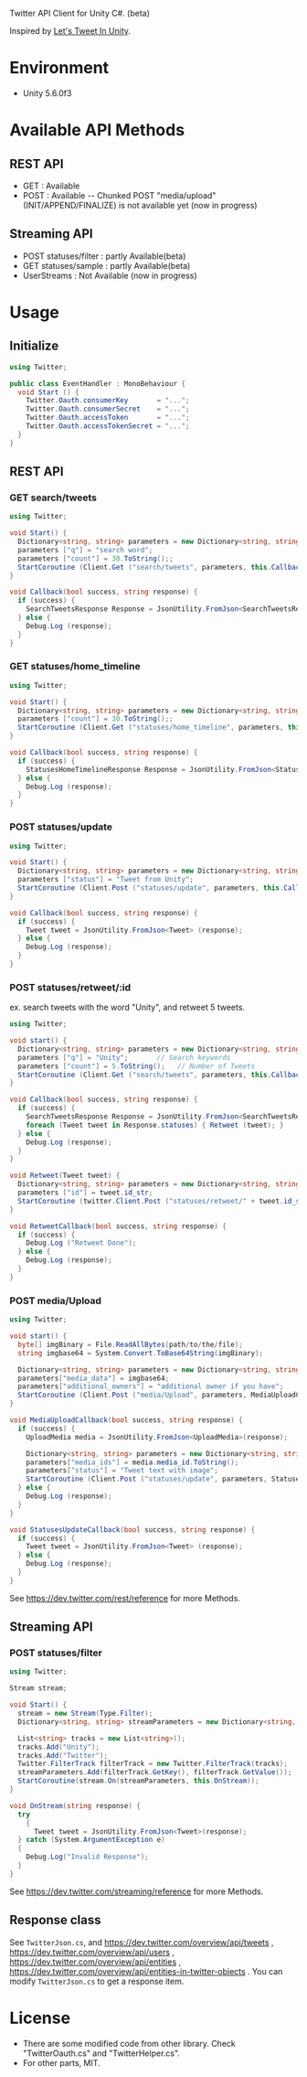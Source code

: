 
Twitter API Client for Unity C#. (beta)

Inspired by [Let's Tweet In Unity](https://www.assetstore.unity3d.com/jp/#!/content/536).

# Environment

- Unity 5.6.0f3

# Available API Methods

## REST API

- GET  : Available
- POST : Available
-- Chunked POST "media/upload" (INIT/APPEND/FINALIZE) is not available yet (now in progress)

## Streaming API

- POST statuses/filter : partly Available(beta)
- GET  statuses/sample : partly Available(beta)
- UserStreams : Not Available (now in progress)

# Usage

## Initialize

```C#
using Twitter;

public class EventHandler : MonoBehaviour {
  void Start () {
    Twitter.Oauth.consumerKey       = "...";
    Twitter.Oauth.consumerSecret    = "...";
    Twitter.Oauth.accessToken       = "...";
    Twitter.Oauth.accessTokenSecret = "...";
  }  
}
```
## REST API

### GET search/tweets

```C#
using Twitter;

void Start() {
  Dictionary<string, string> parameters = new Dictionary<string, string>();
  parameters ["q"] = "search word";
  parameters ["count"] = 30.ToString();;
  StartCoroutine (Client.Get ("search/tweets", parameters, this.Callback));
}

void Callback(bool success, string response) {
  if (success) {
    SearchTweetsResponse Response = JsonUtility.FromJson<SearchTweetsResponse> (response);
  } else {
    Debug.Log (response);
  }
}
```

### GET statuses/home_timeline

```C#
using Twitter;

void Start() {
  Dictionary<string, string> parameters = new Dictionary<string, string>();
  parameters ["count"] = 30.ToString();;
  StartCoroutine (Client.Get ("statuses/home_timeline", parameters, this.Callback));
}

void Callback(bool success, string response) {
  if (success) {
    StatusesHomeTimelineResponse Response = JsonUtility.FromJson<StatusesHomeTimelineResponse> (response);
  } else {
    Debug.Log (response);
  }
}
```

### POST statuses/update

```C#
using Twitter;

void Start() {
  Dictionary<string, string> parameters = new Dictionary<string, string>();
  parameters ["status"] = "Tweet from Unity";
  StartCoroutine (Client.Post ("statuses/update", parameters, this.Callback));
}

void Callback(bool success, string response) {
  if (success) {
    Tweet tweet = JsonUtility.FromJson<Tweet> (response);
  } else {
    Debug.Log (response);
  }
}
```

### POST statuses/retweet/:id
ex. search tweets with the word "Unity", and retweet 5 tweets.
```C#
using Twitter;

void start() {
  Dictionary<string, string> parameters = new Dictionary<string, string>();
  parameters ["q"] = "Unity";       // Search keywords
  parameters ["count"] = 5.ToString();   // Number of Tweets
  StartCoroutine (Client.Get ("search/tweets", parameters, this.Callback));
}

void Callback(bool success, string response) {
  if (success) {
    SearchTweetsResponse Response = JsonUtility.FromJson<SearchTweetsResponse> (response);
    foreach (Tweet tweet in Response.statuses) { Retweet (tweet); }
  } else {
    Debug.Log (response);
  }
}

void Retweet(Tweet tweet) {
  Dictionary<string, string> parameters = new Dictionary<string, string>();
  parameters ["id"] = tweet.id_str;
  StartCoroutine (twitter.Client.Post ("statuses/retweet/" + tweet.id_str, parameters, this.RetweetCallback));
}

void RetweetCallback(bool success, string response) {
  if (success) {
    Debug.Log ("Retweet Done");
  } else {
    Debug.Log (response);
  }
}
```

### POST media/Upload
```C#
using Twitter;

void start() {
  byte[] imgBinary = File.ReadAllBytes(path/to/the/file);
  string imgbase64 = System.Convert.ToBase64String(imgBinary);

  Dictionary<string, string> parameters = new Dictionary<string, string>();
  parameters["media_data"] = imgbase64;
  parameters["additional_owners"] = "additional owner if you have";
  StartCoroutine (Client.Post ("media/Upload", parameters, MediaUploadCallback));
}

void MediaUploadCallback(bool success, string response) {
  if (success) {
    UploadMedia media = JsonUtility.FromJson<UploadMedia>(response);

    Dictionary<string, string> parameters = new Dictionary<string, string>();
    parameters["media_ids"] = media.media_id.ToString();
    parameters["status"] = "Tweet text with image";
    StartCoroutine (Client.Post ("statuses/update", parameters, StatusesUpdateCallback));
  } else {
    Debug.Log (response);
  }
}

void StatusesUpdateCallback(bool success, string response) {
  if (success) {
    Tweet tweet = JsonUtility.FromJson<Tweet> (response);
  } else {
    Debug.Log (response);
  }
}
```

See https://dev.twitter.com/rest/reference for more Methods.


## Streaming API

### POST statuses/filter
```C#
using Twitter;

Stream stream;

void Start() {
  stream = new Stream(Type.Filter);
  Dictionary<string, string> streamParameters = new Dictionary<string, string>();

  List<string> tracks = new List<string>();
  tracks.Add("Unity");
  tracks.Add("Twitter");
  Twitter.FilterTrack filterTrack = new Twitter.FilterTrack(tracks);
  streamParameters.Add(filterTrack.GetKey(), filterTrack.GetValue());
  StartCoroutine(stream.On(streamParameters, this.OnStream));
}

void OnStream(string response) {
  try
    {
      Tweet tweet = JsonUtility.FromJson<Tweet>(response);
  } catch (System.ArgumentException e)
  {
    Debug.Log("Invalid Response");
  }
}
```
See https://dev.twitter.com/streaming/reference for more Methods.

## Response class
See `TwitterJson.cs`, and https://dev.twitter.com/overview/api/tweets , https://dev.twitter.com/overview/api/users , https://dev.twitter.com/overview/api/entities , https://dev.twitter.com/overview/api/entities-in-twitter-objects .
You can modify `TwitterJson.cs` to get a response item.


# License
- There are some modified code from other library. Check "TwitterOauth.cs" and "TwitterHelper.cs".
- For other parts, MIT.
